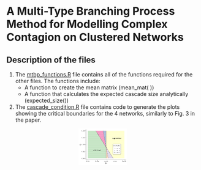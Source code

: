 A Multi-Type Branching Process Method for Modelling Complex Contagion on
Clustered Networks
================

## Description of the files

1.  The
    [mtbp\_functions.R](https://github.com/leahkeating/MTBP_complex_contagion_on_clustered_networks/blob/main/mtbp_functions.R)
    file contains all of the functions required for the other files. The
    functions include:
      - A function to create the mean matrix (mean\_mat( ))
      - A function that calculates the expected cascade size
        analytically (expected\_size())
2.  The
    [cascade\_condition.R](https://github.com/leahkeating/MTBP_complex_contagion_on_clustered_networks/blob/main/cascade_condition.R)
    file contains code to generate the plots showing the critical
    boundaries for the 4 networks, similarly to Fig. 3 in the
paper.

<img src="20210624_newman_crit.png" width="25%" style="display: block; margin: auto;" />
